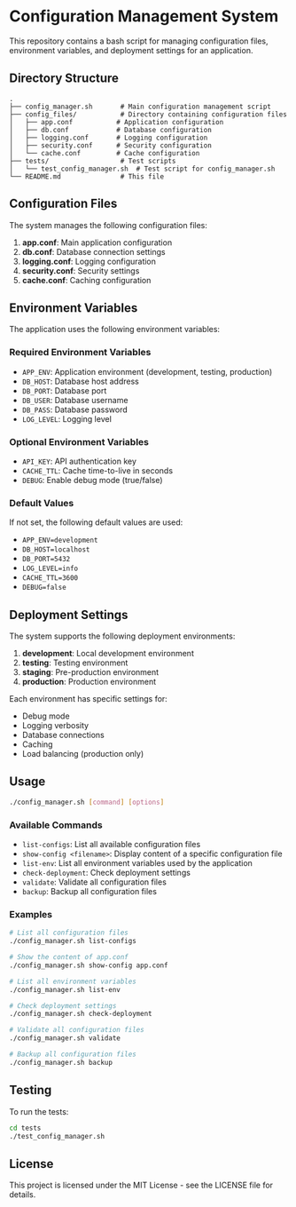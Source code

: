 # Configuration Management System

This repository contains a bash script for managing configuration files, environment variables, and deployment settings for an application.

## Directory Structure

```
.
├── config_manager.sh       # Main configuration management script
├── config_files/           # Directory containing configuration files
│   ├── app.conf           # Application configuration
│   ├── db.conf            # Database configuration
│   ├── logging.conf       # Logging configuration
│   ├── security.conf      # Security configuration
│   └── cache.conf         # Cache configuration
├── tests/                  # Test scripts
│   └── test_config_manager.sh  # Test script for config_manager.sh
└── README.md               # This file
```

## Configuration Files

The system manages the following configuration files:

1. **app.conf**: Main application configuration
2. **db.conf**: Database connection settings
3. **logging.conf**: Logging configuration
4. **security.conf**: Security settings
5. **cache.conf**: Caching configuration

## Environment Variables

The application uses the following environment variables:

### Required Environment Variables

- `APP_ENV`: Application environment (development, testing, production)
- `DB_HOST`: Database host address
- `DB_PORT`: Database port
- `DB_USER`: Database username
- `DB_PASS`: Database password
- `LOG_LEVEL`: Logging level

### Optional Environment Variables

- `API_KEY`: API authentication key
- `CACHE_TTL`: Cache time-to-live in seconds
- `DEBUG`: Enable debug mode (true/false)

### Default Values

If not set, the following default values are used:

- `APP_ENV=development`
- `DB_HOST=localhost`
- `DB_PORT=5432`
- `LOG_LEVEL=info`
- `CACHE_TTL=3600`
- `DEBUG=false`

## Deployment Settings

The system supports the following deployment environments:

1. **development**: Local development environment
2. **testing**: Testing environment
3. **staging**: Pre-production environment
4. **production**: Production environment

Each environment has specific settings for:
- Debug mode
- Logging verbosity
- Database connections
- Caching
- Load balancing (production only)

## Usage

```bash
./config_manager.sh [command] [options]
```

### Available Commands

- `list-configs`: List all available configuration files
- `show-config <filename>`: Display content of a specific configuration file
- `list-env`: List all environment variables used by the application
- `check-deployment`: Check deployment settings
- `validate`: Validate all configuration files
- `backup`: Backup all configuration files

### Examples

```bash
# List all configuration files
./config_manager.sh list-configs

# Show the content of app.conf
./config_manager.sh show-config app.conf

# List all environment variables
./config_manager.sh list-env

# Check deployment settings
./config_manager.sh check-deployment

# Validate all configuration files
./config_manager.sh validate

# Backup all configuration files
./config_manager.sh backup
```

## Testing

To run the tests:

```bash
cd tests
./test_config_manager.sh
```

## License

This project is licensed under the MIT License - see the LICENSE file for details.
